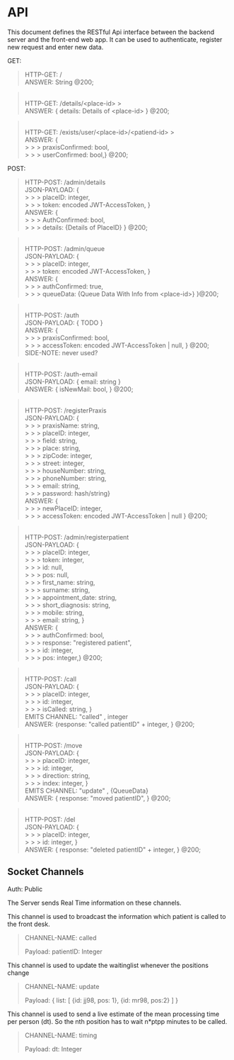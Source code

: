 # API

This document defines the RESTful Api interface between the backend server and the front-end web app. It can be used to authenticate, register new request and enter new data.

GET:

> HTTP-GET: /  
> ANSWER: String @200;

> <br>HTTP-GET: /details/<place-id\> > <br>ANSWER: { details: Details of <place-id\> } @200;

> <br>HTTP-GET: /exists/user/<place-id\>/<patiend-id\> ><br>ANSWER: {
> <br> > > > praxisConfirmed: bool,
> <br> > > > userConfirmed: bool,} @200;

POST:

> HTTP-POST: /admin/details
> <br>JSON-PAYLOAD: {
> <br> > > > placeID: integer,
> <br> > > > token: encoded JWT-AccessToken,
> }
> <br>ANSWER: {
> <br> > > > AuthConfirmed: bool,
> <br> > > > details: {Details of PlaceID}
> } @200;

> <br>HTTP-POST: /admin/queue
> <br>JSON-PAYLOAD: {
> <br> > > > placeID: integer,
> <br> > > > token: encoded JWT-AccessToken,
> }
> <br>ANSWER: {
> <br> > > > authConfirmed: true,
> <br> > > > queueData: {Queue Data With Info from <place-id\>}
> }@200;

> <br>HTTP-POST: /auth
> <br>JSON-PAYLOAD: { TODO }
> <br>ANSWER: {
> <br> > > > praxisConfirmed: bool,
> <br> > > > accessToken: encoded JWT-AccessToken | null,
> } @200;
> <br>SIDE-NOTE: never used?

> <br>HTTP-POST: /auth-email
> <br>JSON-PAYLOAD: { email: string }
> <br>ANSWER: { isNewMail: bool,
> } @200;

> <br>HTTP-POST: /registerPraxis
> <br>JSON-PAYLOAD: {
> <br> > > > praxisName: string,
> <br> > > > placeID: integer,
> <br> > > > field: string,
> <br> > > > place: string,
> <br> > > > zipCode: integer,
> <br> > > > street: integer,
> <br> > > > houseNumber: string,
> <br> > > > phoneNumber: string,
> <br> > > > email: string,
> <br> > > > password: hash/string}
> <br>ANSWER: {
> <br> > > > newPlaceID: integer,
> <br> > > > accessToken: encoded JWT-AccessToken | null
> } @200;

> <br>HTTP-POST: /admin/registerpatient
> <br>JSON-PAYLOAD: {
> <br> > > > placeID: integer,
> <br> > > > token: integer,
> <br> > > > id: null,
> <br> > > > pos: null,
> <br> > > > first_name: string,
> <br> > > > surname: string,
> <br> > > > appointment_date: string,
> <br> > > > short_diagnosis: string,
> <br> > > > mobile: string,
> <br> > > > email: string, }
> <br>ANSWER: {
> <br> > > > authConfirmed: bool,
> <br> > > > response: "registered patient",
> <br> > > > id: integer,
> <br> > > > pos: integer,} @200;

> <br>HTTP-POST: /call
> <br>JSON-PAYLOAD: {
> <br> > > > placeID: integer,
> <br> > > > id: integer,
> <br> > > > isCalled: string, }
> <br>EMITS CHANNEL: "called" , integer
> <br>ANSWER: {response: "called patientID" + integer,
> } @200;

> <br>HTTP-POST: /move
> <br>JSON-PAYLOAD: {
> <br> > > > placeID: integer,
> <br> > > > id: integer,
> <br> > > > direction: string,
> <br> > > > index: integer, }
> <br> EMITS CHANNEL: "update" , {QueueData}
> <br>ANSWER: { response: "moved patientID",
> } @200;

> <br>HTTP-POST: /del
> <br>JSON-PAYLOAD: {
> <br> > > > placeID: integer,
> <br> > > > id: integer, }
> <br>ANSWER: {
> response: "deleted patientID" + integer,
> } @200;

## Socket Channels

Auth: Public

The Server sends Real Time information on these channels.

This channel is used to broadcast the information which
patient is called to the front desk.

> CHANNEL-NAME: called
>
> Payload: patientID: Integer

This channel is used to update the waitinglist whenever the positions change

> CHANNEL-NAME: update
>
> Payload: { list: [ {id: jj98, pos: 1}, {id: mr98, pos:2} ] }

This channel is used to send a live estimate of the mean processing time per person (dt). So the nth position has to wait n\*ptpp minutes to be called.

> CHANNEL-NAME: timing
>
> Payload: dt: Integer
